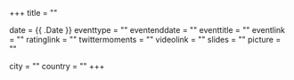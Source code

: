 +++
title = ""

date = {{ .Date }}
eventtype = ""
eventenddate = ""
eventtitle = ""
eventlink = ""
ratinglink = ""
twittermoments = ""
videolink = ""
slides = ""
picture = ""

city = ""
country = ""
+++